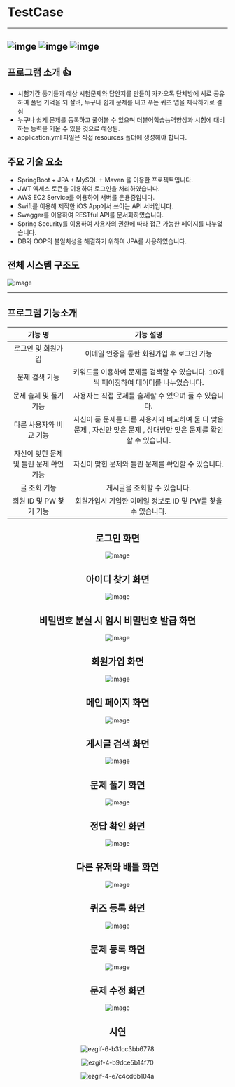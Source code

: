 # TestCase

------

## ![imge](https://img.shields.io/badge/ProjectType-TeamProject-green) ![imge](https://img.shields.io/badge/Language-Java-yellow) ![imge](https://img.shields.io/badge/TOOL-STS-green)

## 프로그램 소개 :thumbsup:

- 시험기간 동기들과 예상 시험문제와 답안지를 만들어 카카오톡 단체방에 서로 공유하여 풀던 기억을 되
  살려, 누구나 쉽게 문제를 내고 푸는 퀴즈 앱을 제작하기로 결심
- 누구나 쉽게 문제를 등록하고 풀어볼 수 있으며 더불어학습능력향상과 시험에 대비하는 능력을 키울
  수 있을 것으로 예상됨.
- application.yml 파일은 직접 resources 폴더에 생성해야 합니다.

## 주요 기술 요소

- SpringBoot + JPA + MySQL + Maven 을 이용한 프로젝트입니다.
- JWT 엑세스 토큰을 이용하여 로그인을 처리하였습니다.
- AWS EC2 Service를 이용하여 서버를 운용중입니다.
- Swift를 이용해 제작한 iOS App에서 쓰이는 API 서버입니다.
- Swagger를 이용하여 RESTful API를 문서화하였습니다.
- Spring Security를 이용하여 사용자의 권한에 따라 접근 가능한 페이지를 나누었습니다.
- DB와 OOP의 불일치성을 해결하기 위하여 JPA를 사용하였습니다.

## 전체 시스템 구조도

![image](https://user-images.githubusercontent.com/50865982/99974978-fcae3200-2de4-11eb-9605-4943ff2c5ffd.png)



------

## 프로그램 기능소개

|                 기능 명                 |                          기능 설명                           |
| :-------------------------------------: | :----------------------------------------------------------: |
|           로그인 및 회원가입            |          이메일 인증을 통한 회원가입 후 로그인 가능          |
|             문제 검색 기능              | 키워드를 이용하여 문제를 검색할 수 있습니다. 10개씩 페이징하여 데이터를 나누었습니다. |
|         문제 출제 및 풀기 기능          |    사용자는 직접 문제를 출제할 수 있으며 풀 수 있습니다.     |
|         다른 사용자와 비교 기능         | 자신이 푼 문제를 다른 사용자와 비교하여 둘 다 맞은 문제 , 자신만 맞은 문제 , 상대방만 맞은 문제를 확인할 수 있습니다. |
| 자신이 맞힌 문제 및 틀린 문제 확인 기능 |      자신이 맞힌 문제와 틀린 문제를 확인할 수 있습니다.      |
|              글 조회 기능               |                 게시글을 조회할 수 있습니다.                 |
|         회원 ID 및 PW 찾기 기능         | 회원가입시 기입한 이메일 정보로 ID 및 PW를 찾을 수 있습니다. |


<div align='center'>
<h2>로그인 화면</h2>

![image](https://user-images.githubusercontent.com/50865982/99971367-68da6700-2de0-11eb-98c8-23aa59119058.png)

<h2>아이디 찾기 화면</h2>

![image](https://user-images.githubusercontent.com/50865982/99971380-6c6dee00-2de0-11eb-8ec6-67b73d0e2d95.png)

<h2>비밀번호 분실 시 임시 비밀번호 발급 화면</h2>

![image](https://user-images.githubusercontent.com/50865982/99971387-6f68de80-2de0-11eb-8254-07c6629c04d1.png)

<h2>회원가입 화면</h2>

![image](https://user-images.githubusercontent.com/50865982/99971402-742d9280-2de0-11eb-9328-ba1d7dfe563c.png)



<h2>메인 페이지 화면</h2>


![image](https://user-images.githubusercontent.com/50865982/99971412-77c11980-2de0-11eb-81ac-045216a77447.png)

<h2>게시글 검색 화면</h2>

![image](https://user-images.githubusercontent.com/50865982/99971419-7a237380-2de0-11eb-941c-09a9ff770bfe.png)

<h2>문제 풀기 화면</h2>

![image](https://user-images.githubusercontent.com/50865982/99971429-7bed3700-2de0-11eb-992a-affc2c8ede5d.png)

<h2>정답 확인 화면</h2>

![image](https://user-images.githubusercontent.com/50865982/99971440-7e4f9100-2de0-11eb-9edb-9a1f1651bcea.png)

<h2>다른 유저와 배틀 화면</h2>

![image](https://user-images.githubusercontent.com/50865982/99974186-ef447800-2de3-11eb-9f88-cda3fd263beb.png)

<h2>퀴즈 등록 화면</h2>

![image](https://user-images.githubusercontent.com/50865982/99971449-83acdb80-2de0-11eb-8be9-84a7e3de90e5.png)

<h2>문제 등록 화면</h2>

![image](https://user-images.githubusercontent.com/50865982/99971464-87d8f900-2de0-11eb-89a4-e0a10b200b48.png)

<h2>문제 수정 화면</h2>

![image](https://user-images.githubusercontent.com/50865982/99971496-91626100-2de0-11eb-9b15-658f193a85e4.png)
 
<h2>시연 </h2>


![ezgif-6-b31cc3bb6778](https://user-images.githubusercontent.com/50865982/100862752-e84df180-34d6-11eb-8ef8-b61946433c56.gif)

![ezgif-4-b9dce5b14f70](https://user-images.githubusercontent.com/50865982/100862740-e4ba6a80-34d6-11eb-9dd4-e9494b283071.gif)

![ezgif-4-e7c4cd6b104a](https://user-images.githubusercontent.com/50865982/100862743-e6842e00-34d6-11eb-8840-8c5534de2fe9.gif)
  </div>
